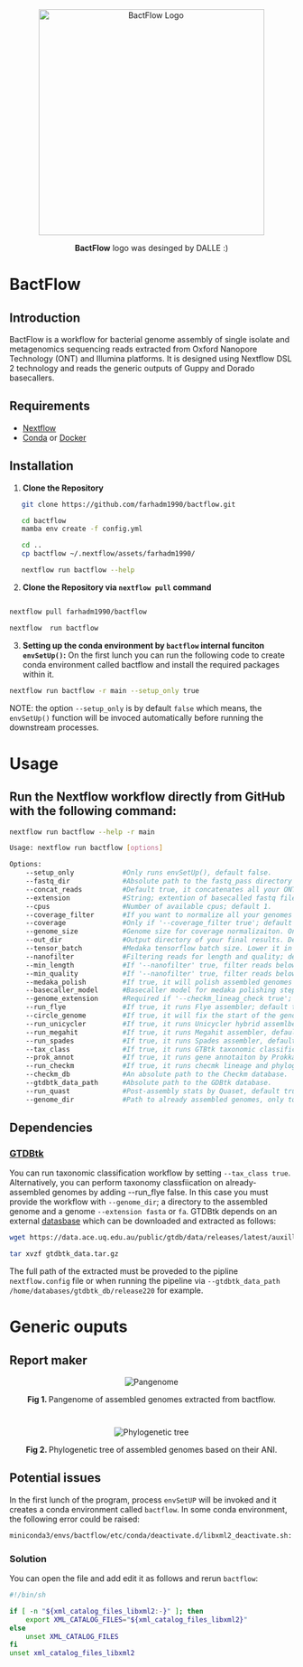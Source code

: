 
<div style="text-align: center; margin-top: 0;">
    <img src="https://github.com/farhadm1990/bactflow/blob/main/logo/logo.png" alt="BactFlow Logo" width="400" height="400"/>
    <p><strong>BactFlow</strong> logo was desinged by DALLE :) </p>
</div>



# BactFlow

## Introduction

BactFlow is a workflow for bacterial genome assembly of single isolate and metagenomics sequencing reads extracted from Oxford Nanopore Technology (ONT) and Illumina platforms. It is designed using Nextflow DSL 2 technology and reads the generic outputs of Guppy and Dorado basecallers.

## Requirements

- [Nextflow](https://www.nextflow.io/docs/latest/index.html)
- [Conda](https://docs.conda.io/en/latest/miniconda.html) or [Docker](https://www.docker.com/)

## Installation

1. **Clone the Repository**
```sh
   git clone https://github.com/farhadm1990/bactflow.git

   cd bactflow
   mamba env create -f config.yml

   cd ..
   cp bactflow ~/.nextflow/assets/farhadm1990/

   nextflow run bactflow --help
```

2. **Clone the Repository via `nextflow pull` command**
```sh

nextflow pull farhadm1990/bactflow

nextflow  run bactflow
```

3. **Setting up the conda environment by `bactflow` internal funciton `envSetUp()`:**
On the first lunch you can run the following code to create conda environment called bactflow and install the required packages within it.
```sh
nextflow run bactflow -r main --setup_only true
```
NOTE: the option `--setup_only` is by default `false` which means, the `envSetUp()` function will be invoced automatically before running the downstream processes. 
  


# Usage
## Run the Nextflow workflow directly from GitHub with the following command:

```sh
nextflow run bactflow --help -r main

Usage: nextflow run bactflow [options]

Options:
    --setup_only            #Only runs envSetUp(), default false.
    --fastq_dir             #Absolute path to the fastq_pass directory (required). 
    --concat_reads          #Default true, it concatenates all your ONT basecaller 4000-chunk reads into one fastq file. Set it to false if it is already concatenated.
    --extension             #String; extention of basecalled fastq files; default '.fastq.gz'
    --cpus                  #Number of available cpus; default 1.
    --coverage_filter       #If you want to normalize all your genomes to a certain coverage (default false).
    --coverage              #Only if '--coverage_filter true'; default is 50.
    --genome_size           #Genome size for coverage normalizaiton. Only if '--coverage_filter true'; default is 6.
    --out_dir               #Output directory of your final results. Default "genebrosh_output"
    --tensor_batch          #Medaka tensorflow batch size. Lower it in low coverage genomes. Default 200.
    --nanofilter            #Filtering reads for length and quality; default true.
    --min_length            #If '--nanofilter' true, filter reads below a certain read length (default 1000). 
    --min_quality           #If '--nanofilter' true, filter reads below a certain read quality (default 16 for R10.4.1 flowcells). 
    --medaka_polish         #If true, it will polish assembled genomes by medaka (dfault false).
    --basecaller_model      #Basecaller model for medaka polishing step. 'r1041_e82_400bps_hac_v4.2.0'
    --genome_extension      #Required if '--checkm_lineag_check true'; default fasta.
    --run_flye              #If true, it runs Flye assembler; default true.
    --circle_genome         #If true, it will fix the start of the genome to an arbitrary gene, e.g. dnaA. Default false.
    --run_unicycler         #If true, it runs Unicycler hybrid assemlber, default false.
    --run_megahit           #If true, it runs Megahit assembler, default false.
    --run_spades            #If true, it runs Spades assembler, default false.
    --tax_class             #If true, it runs GTBtk taxonomic classification, default false.
    --prok_annot            #If true, it runs gene annotaiton by Prokka, default false. 
    --run_checkm            #If true, it runs checmk lineage and phylogenetic tree workflow.
    --checkm_db             #An absolute path to the Checkm database.  
    --gtdbtk_data_path      #Absolute path to the GDBtk database. 
    --run_quast             #Post-assembly stats by Quaset, default true.
    --genome_dir            #Path to already assembled genomes, only to run post-assembly tasks, e.g. taxonomy classification, gene annotations and quast or checkm

```

## Dependencies

<h3> <a href="https://github.com/Ecogenomics/GTDBTk/tree/master" target="_blank">GTDBtk</a></h3> 
<p>You can run taxonomic classification workflow by setting <code>--tax_class true</code>. Alternatively, you can perform taxonomy classfiication on already-assembled genomes by adding <cod>--run_flye false</code>. In this case you must provide the workflow with <code>--genome_dir</code>; a directory to the assembled genome and a genome <code>--extension fasta</code> or <code>fa</code>. GTDBtk depends on an external <a href="https://ecogenomics.github.io/GTDBTk/installing/index.html">datasbase</a> which can be downloaded and extracted as follows:  </p>

```sh
wget https://data.ace.uq.edu.au/public/gtdb/data/releases/latest/auxillary_files/gtdbtk_package/full_package/gtdbtk_data.tar.gz

tar xvzf gtdbtk_data.tar.gz
```

<p>The full path of the extracted must be proveded to the pipline <code>nextflow.config</code> file or when running the pipeline via <code>--gtdbtk_data_path /home/databases/gtdbtk_db/release220</code> for example. 
</p>

# Generic ouputs 

## Report maker

<div style="text-align: center; margin-top: 10;">
    <img src="https://github.com/farhadm1990/bactflow/blob/main/pix/pan_genome.png" alt="Pangenome" style="max-width: 100%; height: auto;"/>
    <p><strong>Fig 1. </strong> Pangenome of assembled genomes extracted from bactflow. </p>
</div><br>

<div style="text-align: center; margin-top: 10;">
    <img src="https://github.com/farhadm1990/bactflow/blob/main/pix/tree_genome.png" alt="Phylogenetic tree" style="max-width: 100%; height: auto;"/>
    <p><strong>Fig 2. </strong> Phylogenetic tree of assembled genomes based on their ANI. </p>
</div>


## Potential issues

In the first lunch of the program, process `envSetUP` will be invoked and it creates a conda environment called `bactflow`. In some conda environment, the following error could be raised:
```sh
miniconda3/envs/bactflow/etc/conda/deactivate.d/libxml2_deactivate.sh: line 3: xml_catalog_files_libxml2: unbound variable
```
### Solution 
You can open the file and add edit it as follows and rerun `bactflow`:
```sh
#!/bin/sh

if [ -n "${xml_catalog_files_libxml2:-}" ]; then
    export XML_CATALOG_FILES="${xml_catalog_files_libxml2}"
else
    unset XML_CATALOG_FILES
fi
unset xml_catalog_files_libxml2


```

